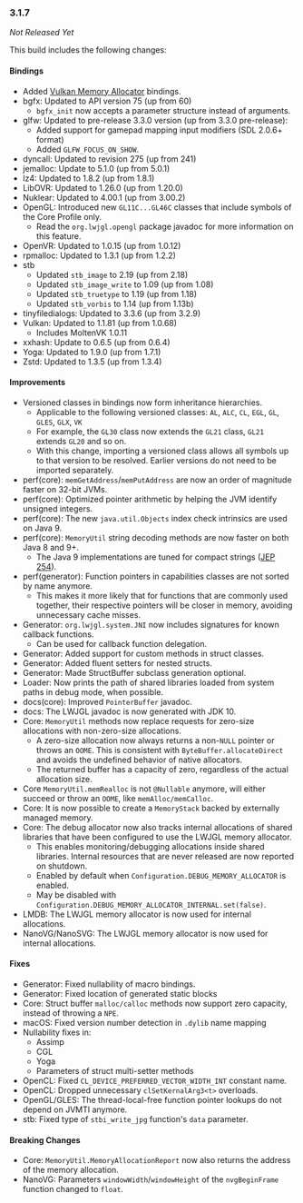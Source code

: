 ### 3.1.7

_Not Released Yet_

This build includes the following changes:

#### Bindings

- Added [Vulkan Memory Allocator](https://github.com/GPUOpen-LibrariesAndSDKs/VulkanMemoryAllocator) bindings.
- bgfx: Updated to API version 75 (up from 60)
    * `bgfx_init` now accepts a parameter structure instead of arguments.
- glfw: Updated to pre-release 3.3.0 version (up from 3.3.0 pre-release):
    * Added support for gamepad mapping input modifiers (SDL 2.0.6+ format)
    * Added `GLFW_FOCUS_ON_SHOW`.
- dyncall: Updated to revision 275 (up from 241)
- jemalloc: Update to 5.1.0 (up from 5.0.1)
- lz4: Updated to 1.8.2 (up from 1.8.1)
- LibOVR: Updated to 1.26.0 (up from 1.20.0) 
- Nuklear: Updated to 4.00.1 (up from 3.00.2)
- OpenGL: Introduced new `GL11C...GL46C` classes that include symbols of the Core Profile only.
    * Read the `org.lwjgl.opengl` package javadoc for more information on this feature.
- OpenVR: Updated to 1.0.15 (up from 1.0.12)
- rpmalloc: Updated to 1.3.1 (up from 1.2.2)
- stb
    * Updated `stb_image` to 2.19 (up from 2.18)
    * Updated `stb_image_write` to 1.09 (up from 1.08)
    * Updated `stb_truetype` to 1.19 (up from 1.18)
    * Updated `stb_vorbis` to 1.14 (up from 1.13b)
- tinyfiledialogs: Updated to 3.3.6 (up from 3.2.9)
- Vulkan: Updated to 1.1.81 (up from 1.0.68)
    * Includes MoltenVK 1.0.11
- xxhash: Update to 0.6.5 (up from 0.6.4)
- Yoga: Updated to 1.9.0 (up from 1.7.1)
- Zstd: Updated to 1.3.5 (up from 1.3.4)

#### Improvements

- Versioned classes in bindings now form inheritance hierarchies.
    * Applicable to the following versioned classes: `AL`, `ALC`, `CL`, `EGL`, `GL`, `GLES`, `GLX`, `VK`
    * For example, the `GL30` class now extends the `GL21` class, `GL21` extends `GL20` and so on.
    * With this change, importing a versioned class allows all symbols up to that version to be resolved. Earlier versions do not need to be imported separately.
- perf(core): `memGetAddress`/`memPutAddress` are now an order of magnitude faster on 32-bit JVMs.
- perf(core): Optimized pointer arithmetic by helping the JVM identify unsigned integers.
- perf(core): The new `java.util.Objects` index check intrinsics are used on Java 9.
- perf(core): `MemoryUtil` string decoding methods are now faster on both Java 8 and 9+.
    * The Java 9 implementations are tuned for compact strings ([JEP 254](http://openjdk.java.net/jeps/254)).
- perf(generator):  Function pointers in capabilities classes are not sorted by name anymore.
    * This makes it more likely that for functions that are commonly used together, their respective pointers
    will be closer in memory, avoiding unnecessary cache misses.
- Generator: `org.lwjgl.system.JNI` now includes signatures for known callback functions.
    * Can be used for callback function delegation.
- Generator: Added support for custom methods in struct classes.
- Generator: Added fluent setters for nested structs.
- Generator: Made StructBuffer subclass generation optional.
- Loader: Now prints the path of shared libraries loaded from system paths in debug mode, when possible.
- docs(core): Improved `PointerBuffer` javadoc.
- docs: The LWJGL javadoc is now generated with JDK 10.
- Core: `MemoryUtil` methods now replace requests for zero-size allocations with non-zero-size allocations.
    * A zero-size allocation now always returns a non-`NULL` pointer or throws an `OOME`. This is consistent with `ByteBuffer.allocateDirect` and avoids the undefined behavior of native allocators.
    * The returned buffer has a capacity of zero, regardless of the actual allocation size.
- Core `MemoryUtil.memRealloc` is not `@Nullable` anymore, will either succeed or throw an `OOME`, like `memAlloc/memCalloc`.
- Core: It is now possible to create a `MemoryStack` backed by externally managed memory.
- Core: The debug allocator now also tracks internal allocations of shared libraries that have been configured to use the LWJGL memory allocator.
    * This enables monitoring/debugging allocations inside shared libraries. Internal resources that are never released are now reported on shutdown.
    * Enabled by default when `Configuration.DEBUG_MEMORY_ALLOCATOR` is enabled.
    * May be disabled with `Configuration.DEBUG_MEMORY_ALLOCATOR_INTERNAL.set(false)`. 
- LMDB: The LWJGL memory allocator is now used for internal allocations.
- NanoVG/NanoSVG: The LWJGL memory allocator is now used for internal allocations.

#### Fixes

- Generator: Fixed nullability of macro bindings.
- Generator: Fixed location of generated static blocks
- Core: Struct buffer `malloc/calloc` methods now support zero capacity, instead of throwing a `NPE`.
- macOS: Fixed version number detection in `.dylib` name mapping
- Nullability fixes in:
    * Assimp
    * CGL
    * Yoga
    * Parameters of struct multi-setter methods
- OpenCL: Fixed `CL_DEVICE_PREFERRED_VECTOR_WIDTH_INT` constant name.
- OpenCL: Dropped unnecessary `clSetKernalArg3<t>` overloads.
- OpenGL/GLES: The thread-local-free function pointer lookups do not depend on JVMTI anymore.
- stb: Fixed type of `stbi_write_jpg` function's `data` parameter. 

#### Breaking Changes

- Core: `MemoryUtil.MemoryAllocationReport` now also returns the address of the memory allocation.
- NanoVG: Parameters `windowWidth`/`windowHeight` of the `nvgBeginFrame` function changed to `float`.